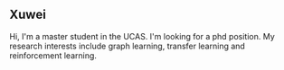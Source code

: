 ## Xuwei

Hi, I'm a master student in the UCAS. I'm looking for a phd position. My research interests include graph learning, transfer learning and reinforcement learning.
